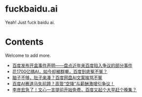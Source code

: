 # fuckbaidu.ai

Yeah! Just fuck baidu ai.

# Contents

Welcome to add more.

- [百度发布开盒事件声明——盘点近年来百度陷入争议的部分事件](https://mp.weixin.qq.com/s/RcurvmkVL__5WnDv3O55hQ)
- [花1700亿搞AI，如今却被群嘲，百度到底冤不冤？](https://mp.weixin.qq.com/s/D2cGbc3ypPDMTOloOXhYqw)
- [脑子不够，肚子来凑？百度网盘AI文案挨骂不冤](https://mp.weixin.qq.com/s/I6Zx8bmhiZ7a3FdhQ0GSfQ)
- [百度AI赛道马失前蹄？高管“空降”与薪酬激增引争议！](https://mp.weixin.qq.com/s/j2-lj0Sd6bgDZwTMCOAM1A)
- [李彦宏急了！文心一言提前开始免费，百度又起个大早赶个晚集？](https://news.qq.com/rain/a/20250317A09HS600)
